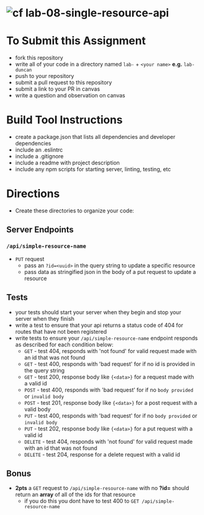 ![cf](https://i.imgur.com/7v5ASc8.png) lab-08-single-resource-api
=====

# To Submit this Assignment
  * fork this repository
  * write all of your code in a directory named `lab-` + `<your name>` **e.g.** `lab-duncan`
  * push to your repository
  * submit a pull request to this repository
  * submit a link to your PR in canvas
  * write a question and observation on canvas

# Build Tool Instructions
* create a package.json that lists all dependencies and developer dependencies
* include an .eslintrc
* include a .gitignore
* include a readme with project description
* include any npm scripts for starting server, linting, testing, etc

# Directions
* Create these directories to organize your code:
 <!-- * lib done -->
 <!-- * model done -->
 <!-- * test done -->
<!-- * Create a HTTP Server using the http module done -->
<!-- * Create a Object Constructor that creates a _simple resource_ with at least 3 properties done -->
 <!-- * An `id` property that is set to a unique **node-uuid** id is required done -->
 <!-- * Also include two other properties of your choice (like name, creationDate, etc.) done -->
<!-- * Create a body parser to parse the json in the body of `POST` and `PUT` requests done -->
<!-- * Create a url parser that uses nodes `url` and `querystring` modules parse the request url done -->
<!-- * Create a Router Constructor that manages requests to `GET`, `POST`, `PUT`, and `DELETE` requests done -->
<!-- * Create a route for doing `CREATE`, `READ`, and `DELETE` operations on your _simple resource_  done -->
<!-- * Create a storage module that will store resources by their type and id done -->

## Server Endpoints
### `/api/simple-resource-name`
<!-- * `POST` request
  * pass data as stringifed json in the body of a post request to create a resource done -->
<!-- * `GET` request
  * pass an `?id=<uuid>` in the query string to retrieve a specific resource as json done -->
<!-- * `DELETE` request
  * pass an `?id=<uuid>` in the query string to delete a specific resource
  * should return 204 status with no content in the body done -->
* `PUT` request
  * pass an `?id=<uuid>` in the query string to update a specific resource
  * pass data as stringified json in the body of a put request to update a resource

## Tests
* your tests should start your server when they begin and stop your server when they finish
* write a test to ensure that your api returns a status code of 404 for routes that have not been registered
* write tests to ensure your `/api/simple-resource-name` endpoint responds as described for each condition below:
  * `GET` - test 404, responds with 'not found' for valid request made with an id that was not found
  * `GET` - test 400, responds with 'bad request' for if no id is provided in the query string
  * `GET` - test 200, response body like `{<data>}` for a request made with a valid id
  * `POST` - test 400, responds with 'bad request' for if no `body provided` or `invalid body`
  * `POST` - test 201, response body like  `{<data>}` for a post request with a valid body
  * `PUT` - test 400, responds with 'bad request' for if no `body provided` or `invalid body`
  * `PUT` - test 202, response body like  `{<data>}` for a put request with a valid  id
  * `DELETE` - test 404, responds with 'not found' for valid request made with an id that was not found
  * `DELETE` - test 204, response for a delete request with a valid id


## Bonus
* **2pts** a `GET` request to `/api/simple-resource-name` with no **?id=** should return an **array** of all of the ids for that resource
  * if you do this you dont have to test 400 to `GET /api/simple-resource-name`
